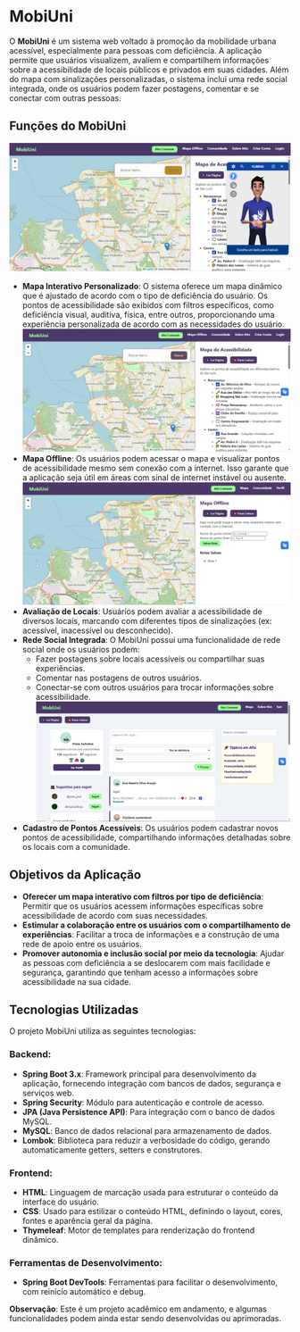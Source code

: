 # MobiUni

O **MobiUni** é um sistema web voltado à promoção da mobilidade urbana acessível, especialmente para pessoas com deficiência. A aplicação permite que usuários visualizem, avaliem e compartilhem informações sobre a acessibilidade de locais públicos e privados em suas cidades. Além do mapa com sinalizações personalizadas, o sistema inclui uma rede social integrada, onde os usuários podem fazer postagens, comentar e se conectar com outras pessoas.

## Funções do MobiUni
![MobiUni](img/mobi11.PNG)

- **Mapa Interativo Personalizado**: O sistema oferece um mapa dinâmico que é ajustado de acordo com o tipo de deficiência do usuário. Os pontos de acessibilidade são exibidos com filtros específicos, como deficiência visual, auditiva, física, entre outros, proporcionando uma experiência personalizada de acordo com as necessidades do usuário.
  ![MobiUni Mapa Interativo](img/mobi1.PNG)
- **Mapa Offline**: Os usuários podem acessar o mapa e visualizar pontos de acessibilidade mesmo sem conexão com a internet. Isso garante que a aplicação seja útil em áreas com sinal de internet instável ou ausente.
  ![MobiUni Mapa Offline](img/mobi2.PNG)
- **Avaliação de Locais**: Usuários podem avaliar a acessibilidade de diversos locais, marcando com diferentes tipos de sinalizações (ex: acessível, inacessível ou desconhecido).
- **Rede Social Integrada**: O MobiUni possui uma funcionalidade de rede social onde os usuários podem:
    - Fazer postagens sobre locais acessíveis ou compartilhar suas experiências.
    - Comentar nas postagens de outros usuários.
    - Conectar-se com outros usuários para trocar informações sobre acessibilidade.
    ![MobiUni Rede Social](img/mobi3.PNG)
- **Cadastro de Pontos Acessíveis**: Os usuários podem cadastrar novos pontos de acessibilidade, compartilhando informações detalhadas sobre os locais com a comunidade.

## Objetivos da Aplicação

- **Oferecer um mapa interativo com filtros por tipo de deficiência**: Permitir que os usuários acessem informações específicas sobre acessibilidade de acordo com suas necessidades.
- **Estimular a colaboração entre os usuários com o compartilhamento de experiências**: Facilitar a troca de informações e a construção de uma rede de apoio entre os usuários.
- **Promover autonomia e inclusão social por meio da tecnologia**: Ajudar as pessoas com deficiência a se deslocarem com mais facilidade e segurança, garantindo que tenham acesso a informações sobre acessibilidade na sua cidade.

## Tecnologias Utilizadas

O projeto MobiUni utiliza as seguintes tecnologias:

### Backend:
- **Spring Boot 3.x**: Framework principal para desenvolvimento da aplicação, fornecendo integração com bancos de dados, segurança e serviços web.
- **Spring Security**: Módulo para autenticação e controle de acesso.
- **JPA (Java Persistence API)**: Para integração com o banco de dados MySQL.
- **MySQL**: Banco de dados relacional para armazenamento de dados.
- **Lombok**: Biblioteca para reduzir a verbosidade do código, gerando automaticamente getters, setters e construtores.

### Frontend:
- **HTML**: Linguagem de marcação usada para estruturar o conteúdo da interface do usuário.
- **CSS**: Usado para estilizar o conteúdo HTML, definindo o layout, cores, fontes e aparência geral da página.
- **Thymeleaf**: Motor de templates para renderização do frontend dinâmico.

### Ferramentas de Desenvolvimento:
- **Spring Boot DevTools**: Ferramentas para facilitar o desenvolvimento, com reinício automático e debug.

**Observação**: Este é um projeto acadêmico em andamento, e algumas funcionalidades podem ainda estar sendo desenvolvidas ou aprimoradas.
